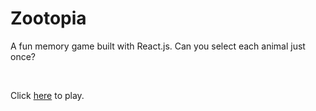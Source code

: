 <h1> Zootopia </h1>

<p> A fun memory game built with React.js. Can you select each animal just once? </p>
<br>
<p>Click <a href="https://someshta.github.io/zootopia/">here</a> to play. </p>

